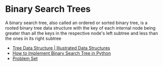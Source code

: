 # Binary Search Trees

A binary search tree, also called an ordered or sorted binary tree, is a rooted binary tree data structure with the key of each internal node being greater than all the keys in the respective node's left subtree and less than the ones in its right subtree

- [Tree Data Structure | Illustrated Data Structures](https://www.youtube.com/watch?v=S2W3SXGPVyU)
- [How to Implement Binary Search Tree in Python](https://www.section.io/engineering-education/implementing-binary-search-tree-using-python/)
- [Problem Set](https://www.geeksforgeeks.org/binary-search-tree-data-structure/?ref=gcse)


